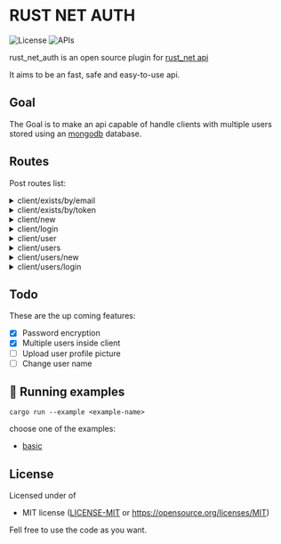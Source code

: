 # RUST NET AUTH

![License](https://img.shields.io/badge/license-MIT-green?style=flat-square)
![APIs](https://img.shields.io/badge/Rust-gray?logo=rust&style=flat-square)

rust_net_auth is an open source plugin for [rust_net api](https://github.com/murielberehulka/rust_net)

It aims to be an fast, safe and easy-to-use api.

## Goal

The Goal is to make an api capable of handle clients with multiple users stored using an [mongodb](https://www.mongodb.com) database.

## Routes

Post routes list:

<details>
<summary>client/exists/by/email</summary>
If an user with this email exists

- Request: "email"
- Return:
    - 200: "Found"
    - 400: "Not found"
    - 500: server internal error message
</details>

<details>
<summary>client/exists/by/token</summary>
If an user with this token exists

- Request: "token"
- Return:
    - 200: "Found"
    - 400: "Not found"
    - 500: server internal error message
</details>

<details>
<summary>client/new</summary>
Create new client

- Request: "email|password"<br>
    email must be longer than 5 and shorter than 40<br>
    password must be longer than 5 and shorter than 40
- Return:
    - 200: client token
    - 400:
        - "Bad request format"
        - "E-mail is too short"
        - "E-mail is too long"
        - "Password is too short"
        - "Password is too long"
        - "E-mail is already in use"
    - 500: server internal error message
</details>

<details>
<summary>client/login</summary>
Login and get token

- Request: "email|password"
- Return:
    - 200: client token
    - 400:
        - "Bad request format"
        - "E-mail not found"
        - "Wrong password
    - 500: server internal error message
</details>


<details>
<summary>client/user</summary>
Get user info

- Request: "user_token"<br>
- Return:
    - 200: name|prof_pic|has_password|privilege
    - 400:
        - "User not found"
    - 500: server internal error message
</details>

<details>
<summary>client/users</summary>
Get client users list

- Request: client token
- Return:
    - 200: "u1_name|u1_prof_pic|u1_has_password|u1_privilege#u2_name|u2_prof_pic..."<br>
        users are splited by: '#'<br>
        user properties are splited by: '|'<br>
        properties:<br>
            - name<br>
            - profile picture url<br>
            - if user has password ("true" or "false")
            - privilege (admin level)
    - 400:
        - "Bad request format"
        - "Client not found": means that wrong token was given
    - 500: server internal error message
</details>

<details>
<summary>client/users/new</summary>
Create new user in client

- If there is no other user with the highest admin level, this will take it, otherwise will have 0 privilege
- Request: "client_token|user_name|user_password"<br>
    leave user_password empty for no password<br>
    user_name must be longer than 5 and shorter than 40<br>
    user_password must shorter than 40
- Return:
    - 200: "OK"
    - 400:
        - "Bad request format"
        - "Name is too short"
        - "Name is too long"
        - "Password is too long"
        - "Client not found": means that wrong token was given
        - "Name already in use"
    - 500: server internal error message
</details>

<details>
<summary>client/users/login</summary>
Login into user and get user token

- Request: "client_token|user_name|user_password"<br>
- Return:
    - 200: user token
    - 400:
        - "Bad request format"
        - "Client not found": means that wrong token was given
        - "User not found": means that wrong user_name was given
        - "Wrong password"
    - 500: server internal error message
</details>

## Todo

These are the up coming features:
- [x] Password encryption
- [x] Multiple users inside client
- [ ] Upload user profile picture
- [ ] Change user name

## 🚀 Running examples
```
cargo run --example <example-name>
```

choose one of the examples:
- [basic](https://github.com/murielberehulka/rust_net_auth/blob/master/examples/basic.rs)

## License

Licensed under of
 * MIT license ([LICENSE-MIT](LICENSE-MIT) or https://opensource.org/licenses/MIT)

Fell free to use the code as you want.